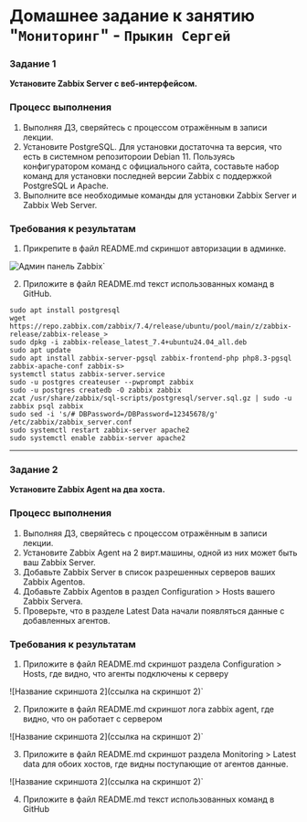 # Домашнее задание к занятию "`Мониторинг`" - `Прыкин Сергей`

### Задание 1

**Установите Zabbix Server с веб-интерфейсом.**

### Процесс выполнения
1. Выполняя ДЗ, сверяйтесь с процессом отражённым в записи лекции.
2. Установите PostgreSQL. Для установки достаточна та версия, что есть в системном репозитороии  Debian 11.
Пользуясь конфигуратором команд с официального сайта, составьте набор команд для установки последней версии Zabbix с поддержкой PostgreSQL и Apache.
3. Выполните все необходимые команды для установки Zabbix Server и Zabbix Web Server.

### Требования к результатам

1. Прикрепите в файл README.md скриншот авторизации в админке.

![Админ панель Zabbix](screenshot/1.jpg)`

2. Приложите в файл README.md текст использованных команд в GitHub.

```
sudo apt install postgresql
wget https://repo.zabbix.com/zabbix/7.4/release/ubuntu/pool/main/z/zabbix-release/zabbix-release_>
sudo dpkg -i zabbix-release_latest_7.4+ubuntu24.04_all.deb
sudo apt update 
sudo apt install zabbix-server-pgsql zabbix-frontend-php php8.3-pgsql zabbix-apache-conf zabbix-s>
systemctl status zabbix-server.service 
sudo -u postgres createuser --pwprompt zabbix
sudo -u postgres createdb -O zabbix zabbix
zcat /usr/share/zabbix/sql-scripts/postgresql/server.sql.gz | sudo -u zabbix psql zabbix
sudo sed -i 's/# DBPassword=/DBPassword=12345678/g' /etc/zabbix/zabbix_server.conf
sudo systemctl restart zabbix-server apache2
sudo systemctl enable zabbix-server apache2

```

---

### Задание 2

**Установите Zabbix Agent на два хоста.**

### Процесс выполнения
1. Выполняя ДЗ, сверяйтесь с процессом отражённым в записи лекции.
2. Установите Zabbix Agent на 2 вирт.машины, одной из них может быть ваш Zabbix Server.
3. Добавьте Zabbix Server в список разрешенных серверов ваших Zabbix Agentов.
4. Добавьте Zabbix Agentов в раздел Configuration > Hosts вашего Zabbix Servera.
5. Проверьте, что в разделе Latest Data начали появляться данные с добавленных агентов.

### Требования к результатам
1. Приложите в файл README.md скриншот раздела Configuration > Hosts, где видно, что агенты подключены к серверу

![Название скриншота 2](ссылка на скриншот 2)`

2. Приложите в файл README.md скриншот лога zabbix agent, где видно, что он работает с сервером

![Название скриншота 2](ссылка на скриншот 2)`

3. Приложите в файл README.md скриншот раздела Monitoring > Latest data для обоих хостов, где видны поступающие от агентов данные.

![Название скриншота 2](ссылка на скриншот 2)`

4. Приложите в файл README.md текст использованных команд в GitHub


```

```



